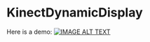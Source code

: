 # KinectDynamicDisplay
Here is a demo:
[![IMAGE ALT TEXT](http://img.youtube.com/vi/ugLG7MZZo3k/0.jpg)](https://www.youtube.com/embed/ugLG7MZZo3k "CameraMaster")